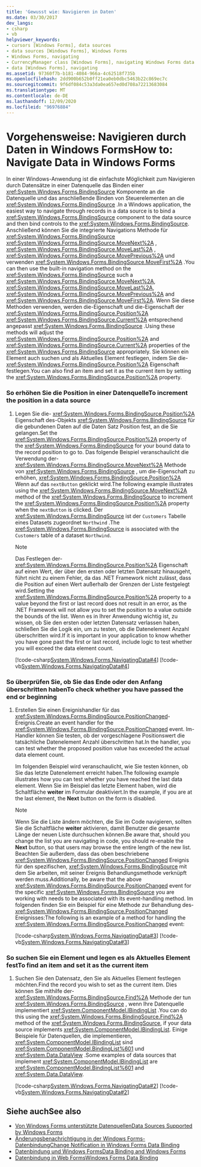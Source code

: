 ```yaml
---
title: 'Gewusst wie: Navigieren in Daten'
ms.date: 03/30/2017
dev_langs:
- csharp
- vb
helpviewer_keywords:
- cursors [Windows Forms], data sources
- data sources [Windows Forms], Windows Forms
- Windows Forms, navigating
- CurrencyManager class [Windows Forms], navigating Windows Forms data
- data [Windows Forms], navigating
ms.assetid: 97360f7b-b181-4084-966a-4c62518f735b
ms.openlocfilehash: 2dd900b652b0ff21ea0eb0dbc5463b22c869ec7c
ms.sourcegitcommit: 9f6df084c53a3da0ea657ed0d708a72213683084
ms.translationtype: MT
ms.contentlocale: de-DE
ms.lasthandoff: 12/09/2020
ms.locfileid: "96976884"
---
```

# <a name="how-to-navigate-data-in-windows-forms"></a><span data-ttu-id="df2ff-102">Vorgehensweise: Navigieren durch Daten in Windows Forms</span><span class="sxs-lookup"><span data-stu-id="df2ff-102">How to: Navigate Data in Windows Forms</span></span>
<span data-ttu-id="df2ff-103">In einer Windows-Anwendung ist die einfachste Möglichkeit zum Navigieren durch Datensätze in einer Datenquelle das Binden einer <xref:System.Windows.Forms.BindingSource> Komponente an die Datenquelle und das anschließende Binden von Steuerelementen an die <xref:System.Windows.Forms.BindingSource> .</span><span class="sxs-lookup"><span data-stu-id="df2ff-103">In a Windows application, the easiest way to navigate through records in a data source is to bind a <xref:System.Windows.Forms.BindingSource> component to the data source and then bind controls to the <xref:System.Windows.Forms.BindingSource>.</span></span> <span data-ttu-id="df2ff-104">Anschließend können Sie die integrierte Navigations Methode für <xref:System.Windows.Forms.BindingSource> <xref:System.Windows.Forms.BindingSource.MoveNext%2A> , <xref:System.Windows.Forms.BindingSource.MoveLast%2A> , <xref:System.Windows.Forms.BindingSource.MovePrevious%2A> und verwenden <xref:System.Windows.Forms.BindingSource.MoveFirst%2A> .</span><span class="sxs-lookup"><span data-stu-id="df2ff-104">You can then use the built-in navigation method on the <xref:System.Windows.Forms.BindingSource> such a <xref:System.Windows.Forms.BindingSource.MoveNext%2A>, <xref:System.Windows.Forms.BindingSource.MoveLast%2A>, <xref:System.Windows.Forms.BindingSource.MovePrevious%2A> and <xref:System.Windows.Forms.BindingSource.MoveFirst%2A>.</span></span> <span data-ttu-id="df2ff-105">Wenn Sie diese Methoden verwenden, werden die-Eigenschaft und die-Eigenschaft der <xref:System.Windows.Forms.BindingSource.Position%2A> <xref:System.Windows.Forms.BindingSource.Current%2A> entsprechend angepasst <xref:System.Windows.Forms.BindingSource> .</span><span class="sxs-lookup"><span data-stu-id="df2ff-105">Using these methods will adjust the <xref:System.Windows.Forms.BindingSource.Position%2A> and <xref:System.Windows.Forms.BindingSource.Current%2A> properties of the <xref:System.Windows.Forms.BindingSource> appropriately.</span></span> <span data-ttu-id="df2ff-106">Sie können ein Element auch suchen und als Aktuelles Element festlegen, indem Sie die- <xref:System.Windows.Forms.BindingSource.Position%2A> Eigenschaft festlegen.</span><span class="sxs-lookup"><span data-stu-id="df2ff-106">You can also find an item and set it as the current item by setting the <xref:System.Windows.Forms.BindingSource.Position%2A> property.</span></span>  
  
### <a name="to-increment-the-position-in-a-data-source"></a><span data-ttu-id="df2ff-107">So erhöhen Sie die Position in einer Datenquelle</span><span class="sxs-lookup"><span data-stu-id="df2ff-107">To increment the position in a data source</span></span>  
  
1. <span data-ttu-id="df2ff-108">Legen Sie die- <xref:System.Windows.Forms.BindingSource.Position%2A> Eigenschaft des-Objekts <xref:System.Windows.Forms.BindingSource> für die gebundenen Daten auf die Daten Satz Position fest, an die Sie gelangen.</span><span class="sxs-lookup"><span data-stu-id="df2ff-108">Set the <xref:System.Windows.Forms.BindingSource.Position%2A> property of the <xref:System.Windows.Forms.BindingSource> for your bound data to the record position to go to.</span></span> <span data-ttu-id="df2ff-109">Das folgende Beispiel veranschaulicht die Verwendung der- <xref:System.Windows.Forms.BindingSource.MoveNext%2A> Methode von <xref:System.Windows.Forms.BindingSource> , um die-Eigenschaft zu erhöhen, <xref:System.Windows.Forms.BindingSource.Position%2A> Wenn auf das `nextButton` geklickt wird.</span><span class="sxs-lookup"><span data-stu-id="df2ff-109">The following example illustrates using the <xref:System.Windows.Forms.BindingSource.MoveNext%2A> method of the <xref:System.Windows.Forms.BindingSource> to increment the <xref:System.Windows.Forms.BindingSource.Position%2A> property when the `nextButton` is clicked.</span></span> <span data-ttu-id="df2ff-110">Der <xref:System.Windows.Forms.BindingSource> ist der `Customers` Tabelle eines Datasets zugeordnet `Northwind` .</span><span class="sxs-lookup"><span data-stu-id="df2ff-110">The <xref:System.Windows.Forms.BindingSource> is associated with the `Customers` table of a dataset `Northwind`.</span></span>  
  
    > [!NOTE]
    > <span data-ttu-id="df2ff-111">Das Festlegen der- <xref:System.Windows.Forms.BindingSource.Position%2A> Eigenschaft auf einen Wert, der über den ersten oder letzten Datensatz hinausgeht, führt nicht zu einem Fehler, da das .NET Framework nicht zulässt, dass die Position auf einen Wert außerhalb der Grenzen der Liste festgelegt wird.</span><span class="sxs-lookup"><span data-stu-id="df2ff-111">Setting the <xref:System.Windows.Forms.BindingSource.Position%2A> property to a value beyond the first or last record does not result in an error, as the .NET Framework will not allow you to set the position to a value outside the bounds of the list.</span></span> <span data-ttu-id="df2ff-112">Wenn es in Ihrer Anwendung wichtig ist, zu wissen, ob Sie den ersten oder letzten Datensatz verlassen haben, schließen Sie die Logik ein, um zu testen, ob die Datenelement Anzahl überschritten wird.</span><span class="sxs-lookup"><span data-stu-id="df2ff-112">If it is important in your application to know whether you have gone past the first or last record, include logic to test whether you will exceed the data element count.</span></span>  
  
     [!code-csharp[System.Windows.Forms.NavigatingData#4](~/samples/snippets/csharp/VS_Snippets_Winforms/System.Windows.Forms.NavigatingData/CS/Form1.cs#4)]
     [!code-vb[System.Windows.Forms.NavigatingData#4](~/samples/snippets/visualbasic/VS_Snippets_Winforms/System.Windows.Forms.NavigatingData/VB/Form1.vb#4)]  
  
### <a name="to-check-whether-you-have-passed-the-end-or-beginning"></a><span data-ttu-id="df2ff-113">So überprüfen Sie, ob Sie das Ende oder den Anfang überschritten haben</span><span class="sxs-lookup"><span data-stu-id="df2ff-113">To check whether you have passed the end or beginning</span></span>  
  
1. <span data-ttu-id="df2ff-114">Erstellen Sie einen Ereignishandler für das <xref:System.Windows.Forms.BindingSource.PositionChanged>-Ereignis.</span><span class="sxs-lookup"><span data-stu-id="df2ff-114">Create an event handler for the <xref:System.Windows.Forms.BindingSource.PositionChanged> event.</span></span> <span data-ttu-id="df2ff-115">Im-Handler können Sie testen, ob der vorgeschlagene Positionswert die tatsächliche Datenelement Anzahl überschritten hat.</span><span class="sxs-lookup"><span data-stu-id="df2ff-115">In the handler, you can test whether the proposed position value has exceeded the actual data element count.</span></span>  
  
     <span data-ttu-id="df2ff-116">Im folgenden Beispiel wird veranschaulicht, wie Sie testen können, ob Sie das letzte Datenelement erreicht haben.</span><span class="sxs-lookup"><span data-stu-id="df2ff-116">The following example illustrates how you can test whether you have reached the last data element.</span></span> <span data-ttu-id="df2ff-117">Wenn Sie im Beispiel das letzte Element haben, wird die Schaltfläche **weiter** im Formular deaktiviert.</span><span class="sxs-lookup"><span data-stu-id="df2ff-117">In the example, if you are at the last element, the **Next** button on the form is disabled.</span></span>  
  
    > [!NOTE]
    > <span data-ttu-id="df2ff-118">Wenn Sie die Liste ändern möchten, die Sie im Code navigieren, sollten Sie die Schaltfläche **weiter** aktivieren, damit Benutzer die gesamte Länge der neuen Liste durchsuchen können.</span><span class="sxs-lookup"><span data-stu-id="df2ff-118">Be aware that, should you change the list you are navigating in code, you should re-enable the **Next** button, so that users may browse the entire length of the new list.</span></span> <span data-ttu-id="df2ff-119">Beachten Sie außerdem, dass das oben beschriebene <xref:System.Windows.Forms.BindingSource.PositionChanged> Ereignis für den spezifischen, <xref:System.Windows.Forms.BindingSource> mit dem Sie arbeiten, mit seiner Ereignis Behandlungsmethode verknüpft werden muss.</span><span class="sxs-lookup"><span data-stu-id="df2ff-119">Additionally, be aware that the above <xref:System.Windows.Forms.BindingSource.PositionChanged> event for the specific <xref:System.Windows.Forms.BindingSource> you are working with needs to be associated with its event-handling method.</span></span> <span data-ttu-id="df2ff-120">Im folgenden finden Sie ein Beispiel für eine Methode zur Behandlung des- <xref:System.Windows.Forms.BindingSource.PositionChanged> Ereignisses:</span><span class="sxs-lookup"><span data-stu-id="df2ff-120">The following is an example of a method for handling the <xref:System.Windows.Forms.BindingSource.PositionChanged> event:</span></span>  
  
     [!code-csharp[System.Windows.Forms.NavigatingData#3](~/samples/snippets/csharp/VS_Snippets_Winforms/System.Windows.Forms.NavigatingData/CS/Form1.cs#3)]
     [!code-vb[System.Windows.Forms.NavigatingData#3](~/samples/snippets/visualbasic/VS_Snippets_Winforms/System.Windows.Forms.NavigatingData/VB/Form1.vb#3)]  
  
### <a name="to-find-an-item-and-set-it-as-the-current-item"></a><span data-ttu-id="df2ff-121">So suchen Sie ein Element und legen es als Aktuelles Element fest</span><span class="sxs-lookup"><span data-stu-id="df2ff-121">To find an item and set it as the current item</span></span>  
  
1. <span data-ttu-id="df2ff-122">Suchen Sie den Datensatz, den Sie als Aktuelles Element festlegen möchten.</span><span class="sxs-lookup"><span data-stu-id="df2ff-122">Find the record you wish to set as the current item.</span></span> <span data-ttu-id="df2ff-123">Dies können Sie mithilfe der- <xref:System.Windows.Forms.BindingSource.Find%2A> Methode der tun <xref:System.Windows.Forms.BindingSource> , wenn Ihre Datenquelle implementiert <xref:System.ComponentModel.IBindingList> .</span><span class="sxs-lookup"><span data-stu-id="df2ff-123">You can do this using the <xref:System.Windows.Forms.BindingSource.Find%2A> method of the <xref:System.Windows.Forms.BindingSource>, if your data source implements <xref:System.ComponentModel.IBindingList>.</span></span> <span data-ttu-id="df2ff-124">Einige Beispiele für Datenquellen, die implementieren, <xref:System.ComponentModel.IBindingList> sind <xref:System.ComponentModel.BindingList%601> und <xref:System.Data.DataView> .</span><span class="sxs-lookup"><span data-stu-id="df2ff-124">Some examples of data sources that implement <xref:System.ComponentModel.IBindingList> are <xref:System.ComponentModel.BindingList%601> and <xref:System.Data.DataView>.</span></span>  
  
     [!code-csharp[System.Windows.Forms.NavigatingData#2](~/samples/snippets/csharp/VS_Snippets_Winforms/System.Windows.Forms.NavigatingData/CS/Form1.cs#2)]
     [!code-vb[System.Windows.Forms.NavigatingData#2](~/samples/snippets/visualbasic/VS_Snippets_Winforms/System.Windows.Forms.NavigatingData/VB/Form1.vb#2)]  
  
## <a name="see-also"></a><span data-ttu-id="df2ff-125">Siehe auch</span><span class="sxs-lookup"><span data-stu-id="df2ff-125">See also</span></span>

- [<span data-ttu-id="df2ff-126">Von Windows Forms unterstützte Datenquellen</span><span class="sxs-lookup"><span data-stu-id="df2ff-126">Data Sources Supported by Windows Forms</span></span>](data-sources-supported-by-windows-forms.md)
- [<span data-ttu-id="df2ff-127">Änderungsbenachrichtigung in der Windows Forms-Datenbindung</span><span class="sxs-lookup"><span data-stu-id="df2ff-127">Change Notification in Windows Forms Data Binding</span></span>](change-notification-in-windows-forms-data-binding.md)
- [<span data-ttu-id="df2ff-128">Datenbindung und Windows Forms</span><span class="sxs-lookup"><span data-stu-id="df2ff-128">Data Binding and Windows Forms</span></span>](data-binding-and-windows-forms.md)
- [<span data-ttu-id="df2ff-129">Datenbindung in Web Forms</span><span class="sxs-lookup"><span data-stu-id="df2ff-129">Windows Forms Data Binding</span></span>](windows-forms-data-binding.md)
